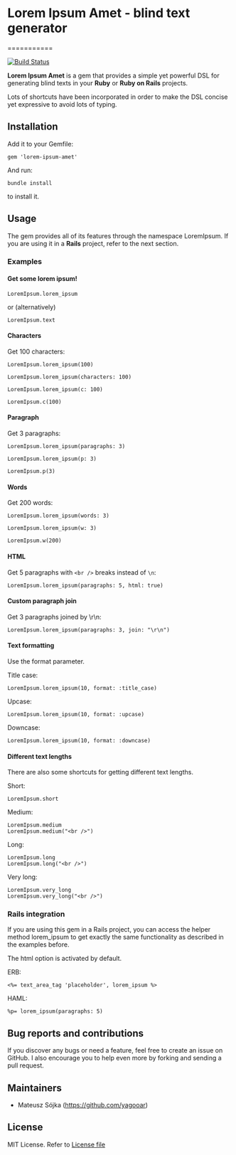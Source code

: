 # Lorem Ipsum Amet - blind text generator
===========

[![Build Status](https://secure.travis-ci.org/yagooar/lorem_ipsum_amet.png)](http://travis-ci.org/yagooar/lorem_ipsum_amet)


**Lorem Ipsum Amet** is a gem that provides a simple yet powerful DSL for generating blind texts in your **Ruby** or **Ruby on Rails** projects.

Lots of shortcuts have been incorporated in order to make the DSL concise yet expressive to avoid lots of typing.

## Installation

Add it to your Gemfile:

    gem 'lorem-ipsum-amet'

And run:

    bundle install

to install it.

## Usage

The gem provides all of its features through the namespace LoremIpsum. If you are using it in a **Rails** project, refer to the next section.

### Examples

#### Get some lorem ipsum!

    LoremIpsum.lorem_ipsum

or (alternatively)

    LoremIpsum.text

#### Characters

Get 100 characters:

    LoremIpsum.lorem_ipsum(100)

    LoremIpsum.lorem_ipsum(characters: 100)

    LoremIpsum.lorem_ipsum(c: 100)

    LoremIpsum.c(100)

#### Paragraph

Get 3 paragraphs:

    LoremIpsum.lorem_ipsum(paragraphs: 3)

    LoremIpsum.lorem_ipsum(p: 3)

    LoremIpsum.p(3)

#### Words

Get 200 words:

    LoremIpsum.lorem_ipsum(words: 3)

    LoremIpsum.lorem_ipsum(w: 3)

    LoremIpsum.w(200)

#### HTML

Get 5 paragraphs with `<br />` breaks instead of `\n`:

    LoremIpsum.lorem_ipsum(paragraphs: 5, html: true)

#### Custom paragraph join

Get 3 paragraphs joined by \r\n:

    LoremIpsum.lorem_ipsum(paragraphs: 3, join: "\r\n")

#### Text formatting

Use the format parameter.

Title case:

    LoremIpsum.lorem_ipsum(10, format: :title_case)

Upcase:

    LoremIpsum.lorem_ipsum(10, format: :upcase)

Downcase:

    LoremIpsum.lorem_ipsum(10, format: :downcase)

#### Different text lengths

There are also some shortcuts for getting different text lengths.

Short:

    LoremIpsum.short

Medium:

    LoremIpsum.medium
    LoremIpsum.medium("<br />")

Long:

    LoremIpsum.long
    LoremIpsum.long("<br />")

Very long:

    LoremIpsum.very_long
    LoremIpsum.very_long("<br />")

### Rails integration

If you are using this gem in a Rails project, you can access the helper method lorem_ipsum to get exactly the same functionality as described in the examples before.

The html option is activated by default.

ERB:

    <%= text_area_tag 'placeholder', lorem_ipsum %>

HAML:

    %p= lorem_ipsum(paragraphs: 5)

## Bug reports and contributions

If you discover any bugs or need a feature, feel free to create an issue on GitHub. I also encourage you to help even more by forking and sending a pull request.

## Maintainers

* Mateusz Sójka (https://github.com/yagooar)

## License

MIT License. Refer to [License file](https://github.com/yagooar/lorem_ipsum_amet/blob/master/LICENSE.txt)

